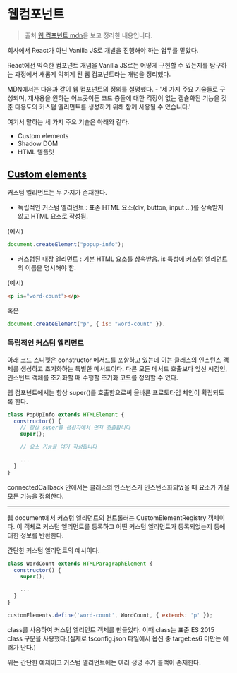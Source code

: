# 웹컴포넌트

> 출처 [웹 컴포넌트 mdn](https://developer.mozilla.org/ko/docs/Web/API/Web_components)을 보고 정리한 내용입니다.

회사에서 React가 아닌 Vanilla JS로 개발을 진행해야 하는 업무를 맡았다.

React에선 익숙한 컴포넌트 개념을 Vanilla JS로는 어떻게 구현할 수 있는지를 탐구하는 과정에서 새롭게 익히게 된 웹 컴포넌트라는 개념을 정리했다.

MDN에서는 다음과 같이 웹 컴포넌트의 정의를 설명했다. - '세 가지 주요 기술들로 구성되며, 재사용을 원하는 어느곳이든 코드 충돌에 대한 걱정이 없는 캡슐화된 기능을 갖춘 다용도의 커스텀 엘리먼트를 생성하기 위해 함께 사용될 수 있습니다.'

여기서 말하는 세 가지 주요 기술은 아래와 같다.

-   Custom elements
-   Shadow DOM
-   HTML 템플릿

## [Custom elements](https://developer.mozilla.org/ko/docs/Web/API/Web_components/Using_custom_elements)

커스텀 엘리먼트는 두 가지가 존재한다.

-   독립적인 커스텀 엘리먼트 : 표존 HTML 요소(div, button, input ...)를 상속받지 않고 HTML 요소로 작성됨.

(예시)

```js
document.createElement("popup-info");
```

-   커스텀된 내장 엘리먼트 : 기본 HTML 요소를 상속받음. is 특성에 커스텀 엘리먼트의 이름을 명시해야 함.

(예시)

```html
<p is="word-count"></p>
```

혹은

```js
document.createElement("p", { is: "word-count" }).
```

### 독립적인 커스텀 엘리먼트

아래 코드 스니펫은 constructor 메서드를 포함하고 있는데 이는 클래스의 인스턴스 객체를 생성하고 초기화하는 특별한 메서드이다. 다른 모든 메서드 호출보다 앞선 시점인, 인스턴트 객체를 초기화할 때 수행할 초기화 코드를 정의할 수 있다.

웹 컴포넌트에서는 항상 super()를 호출함으로써 올바른 프로토타입 체인이 확립되도록 한다.

```js
class PopUpInfo extends HTMLElement {
  constructor() {
    // 항상 super를 생성자에서 먼저 호출합니다
    super();

    // 요소 기능을 여기 작성합니다

    ...
  }
}
```

connectedCallback 안에서는 클래스의 인스턴스가 인스턴스화되었을 때 요소가 가질 모든 기능을 정의한다.

---

웹 document에서 커스텀 엘리먼트의 컨트롤러는 CustomElementRegistry 객체이다. 이 객체로 커스텀 엘리먼트를 등록하고 어떤 커스텀 엘리먼트가 등록되었는지 등에 대한 정보를 반환한다.

간단한 커스텀 엘리먼트의 예시이다.

```js
class WordCount extends HTMLParagraphElement {
  constructor() {
    super();

    ...
  }
}

customElements.define('word-count', WordCount, { extends: 'p' });
```

class를 사용하여 커스텀 엘리먼트 객체를 만들었다. 이때 class는 표준 ES 2015 class 구문을 사용했다.(실제로 tsconfig.json 파일에서 옵션 중 target:es6 미만는 에러가 난다.)

위는 간단한 예제이고 커스텀 엘리먼트에는 여러 생명 주기 콜백이 존재한다.
